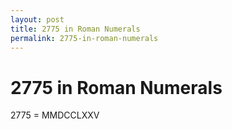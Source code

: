 ```yaml
---
layout: post
title: 2775 in Roman Numerals
permalink: 2775-in-roman-numerals
---
```


# 2775 in Roman Numerals

2775 = MMDCCLXXV
